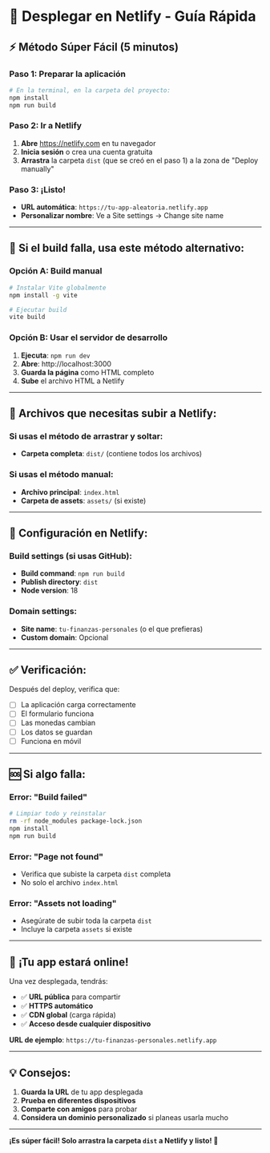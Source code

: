 # 🚀 Desplegar en Netlify - Guía Rápida

## ⚡ **Método Súper Fácil (5 minutos)**

### Paso 1: Preparar la aplicación
```bash
# En la terminal, en la carpeta del proyecto:
npm install
npm run build
```

### Paso 2: Ir a Netlify
1. **Abre** https://netlify.com en tu navegador
2. **Inicia sesión** o crea una cuenta gratuita
3. **Arrastra** la carpeta `dist` (que se creó en el paso 1) a la zona de "Deploy manually"

### Paso 3: ¡Listo!
- **URL automática**: `https://tu-app-aleatoria.netlify.app`
- **Personalizar nombre**: Ve a Site settings → Change site name

---

## 🎯 **Si el build falla, usa este método alternativo:**

### Opción A: Build manual
```bash
# Instalar Vite globalmente
npm install -g vite

# Ejecutar build
vite build
```

### Opción B: Usar el servidor de desarrollo
1. **Ejecuta**: `npm run dev`
2. **Abre**: http://localhost:3000
3. **Guarda la página** como HTML completo
4. **Sube** el archivo HTML a Netlify

---

## 📁 **Archivos que necesitas subir a Netlify:**

### Si usas el método de arrastrar y soltar:
- **Carpeta completa**: `dist/` (contiene todos los archivos)

### Si usas el método manual:
- **Archivo principal**: `index.html`
- **Carpeta de assets**: `assets/` (si existe)

---

## 🔧 **Configuración en Netlify:**

### Build settings (si usas GitHub):
- **Build command**: `npm run build`
- **Publish directory**: `dist`
- **Node version**: 18

### Domain settings:
- **Site name**: `tu-finanzas-personales` (o el que prefieras)
- **Custom domain**: Opcional

---

## ✅ **Verificación:**

Después del deploy, verifica que:
- [ ] La aplicación carga correctamente
- [ ] El formulario funciona
- [ ] Las monedas cambian
- [ ] Los datos se guardan
- [ ] Funciona en móvil

---

## 🆘 **Si algo falla:**

### Error: "Build failed"
```bash
# Limpiar todo y reinstalar
rm -rf node_modules package-lock.json
npm install
npm run build
```

### Error: "Page not found"
- Verifica que subiste la carpeta `dist` completa
- No solo el archivo `index.html`

### Error: "Assets not loading"
- Asegúrate de subir toda la carpeta `dist`
- Incluye la carpeta `assets` si existe

---

## 🎊 **¡Tu app estará online!**

Una vez desplegada, tendrás:
- ✅ **URL pública** para compartir
- ✅ **HTTPS automático**
- ✅ **CDN global** (carga rápida)
- ✅ **Acceso desde cualquier dispositivo**

**URL de ejemplo**: `https://tu-finanzas-personales.netlify.app`

---

## 💡 **Consejos:**

1. **Guarda la URL** de tu app desplegada
2. **Prueba en diferentes dispositivos**
3. **Comparte con amigos** para probar
4. **Considera un dominio personalizado** si planeas usarla mucho

---

**¡Es súper fácil! Solo arrastra la carpeta `dist` a Netlify y listo! 🚀**
